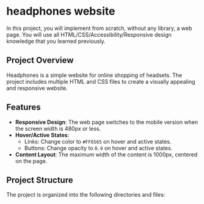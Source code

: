#   headphones website

In this project, you will implement from scratch, without any library, a web page. You will use all HTML/CSS/Accessibility/Responsive design knowledge that you learned previously.

## Project Overview

Headphones is a simple  website for online shopping of headsets. The project includes multiple HTML and CSS files to create a visually appealing and responsive website.

## Features

- **Responsive Design**: The web page switches to the mobile version when the screen width is 480px or less.
- **Hover/Active States**:
  - Links: Change color to `#FF6565` on hover and active states.
  - Buttons: Change opacity to `0.9` on hover and active states.
- **Content Layout**: The maximum width of the content is 1000px, centered on the page.

## Project Structure

The project is organized into the following directories and files:
